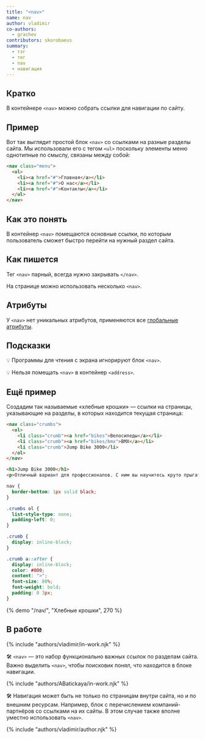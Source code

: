```yaml
---
title: "<nav>"
name: nav
author: vladimir
co-authors:
  - grachev
contributors: skorobaeus
summary:
  - тэг
  - тег
  - nav
  - навигация
---
```


## Кратко

В контейнере `<nav>` можно собрать ссылки для навигации по сайту.

## Пример

Вот так выглядит простой блок `<nav>` со ссылками на разные разделы сайта. Мы использовали его с тегом `<ul>` поскольку элементы меню однотипные по смыслу, связаны между собой:

```html
<nav class="menu">
  <ul>
    <li><a href="#">Главная</a></li>
    <li><a href="#">О нас</a></li>
    <li><a href="#">Контакты</a></li>
  </ul>
</nav>
```

## Как это понять

В контейнер `<nav>` помещаются основные ссылки, по которым пользователь сможет быстро перейти на нужный раздел сайта.

## Как пишется

Тег `<nav>` парный, всегда нужно закрывать `</nav>`.

На странице можно использовать несколько `<nav>`.

## Атрибуты

У `<nav>` нет уникальных атрибутов, применяются все [глобальные атрибуты](/htmlm/doka/global-attrs).

## Подсказки

💡 Программы для чтения с экрана игнорируют блок `<nav>`.

💡 Нельзя помещать `<nav>` в контейнер `<address>`.

## Ещё пример

Создадим так называемые «хлебные крошки» — ссылки на страницы, указывающие на разделы, в которых находится текущая страница:

```html
<nav class="crumbs">
  <ol>
    <li class="crumb"><a href="bikes">Велосипеды</a></li>
    <li class="crumb"><a href="bikes/bmx">BMX</a></li>
    <li class="crumb">Jump Bike 3000</li>
  </ol>
</nav>

<h1>Jump Bike 3000</h1>
<p>Отличный вариант для профессионалов. С ним вы научитесь круто прыгать.</p>
```

```css
nav {
  border-bottom: 1px solid black;
}

.crumbs ol {
  list-style-type: none;
  padding-left: 0;
}

.crumb {
  display: inline-block;
}

.crumb a::after {
  display: inline-block;
  color: #000;
  content: ">";
  font-size: 80%;
  font-weight: bold;
  padding: 0 3px;
}
```

{% demo "/nav/", "Хлебные крошки", 270 %}

## В работе

{% include "authors/vladimir/in-work.njk" %}

🛠 `<nav>` — это набор функционально важных ссылок по разделам сайта. Важно выделить `<nav>`, чтобы поисковик понял, что находится в блоке навигации.

{% include "authors/ABatickaya/in-work.njk" %}

🛠 Навигация может быть не только по страницам внутри сайта, но и по внешним ресурсам. Например, блок с перечислением компаний-партнёров со ссылками на их сайты. В этом случае также вполне уместно использовать `<nav>`.

{% include "authors/vladimir/author.njk" %}
